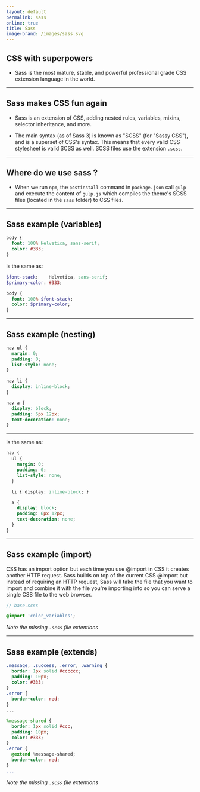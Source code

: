 ```yaml
---
layout: default
permalink: sass
online: true
title: Sass
image-brand: /images/sass.svg
---
```

## CSS with superpowers

* Sass is the most mature, stable, and powerful professional grade CSS extension language in the world.

---

## Sass makes CSS fun again

* Sass is an extension of CSS, adding nested rules, variables, mixins, selector inheritance, and more.

* The main syntax (as of Sass 3) is known as "SCSS" (for "Sassy CSS"), and is a superset of CSS's syntax. This means that every valid CSS stylesheet is valid SCSS as well. SCSS files use the extension `.scss`.

---

## Where do we use sass ?

* When we run `npm`, the `postinstall` command in `package.json` call `gulp` and execute the content of `gulp.js` which compiles the theme's SCSS files (located in the `sass` folder) to CSS files.

---

## Sass example (variables)

```css
body {
  font: 100% Helvetica, sans-serif;
  color: #333;
}

```
is the same as:
```sass
$font-stack:    Helvetica, sans-serif;
$primary-color: #333;

body {
  font: 100% $font-stack;
  color: $primary-color;
}

```

---

## Sass example (nesting)

```css
nav ul {
  margin: 0;
  padding: 0;
  list-style: none;
}

nav li {
  display: inline-block;
}

nav a {
  display: block;
  padding: 6px 12px;
  text-decoration: none;
}
```

---

is the same as:
```sass
nav {
  ul {
    margin: 0;
    padding: 0;
    list-style: none;
  }

  li { display: inline-block; }

  a {
    display: block;
    padding: 6px 12px;
    text-decoration: none;
  }
}

```

---

## Sass example (import)

CSS has an import option but each time you use @import in CSS it creates another HTTP request. Sass builds on top of the current CSS @import but instead of requiring an HTTP request, Sass will take the file that you want to import and combine it with the file you're importing into so you can serve a single CSS file to the web browser.

```sass
// base.scss

@import 'color_variables';
```
*Note the missing `.scss` file extentions*

---

## Sass example (extends)
```css
.message, .success, .error, .warning {
  border: 1px solid #cccccc;
  padding: 10px;
  color: #333;
}
.error {
  border-color: red;
}
...
```

```sass
%message-shared {
  border: 1px solid #ccc;
  padding: 10px;
  color: #333;
}
.error {
  @extend %message-shared;
  border-color: red;
}
...
```
*Note the missing `.scss` file extentions*
